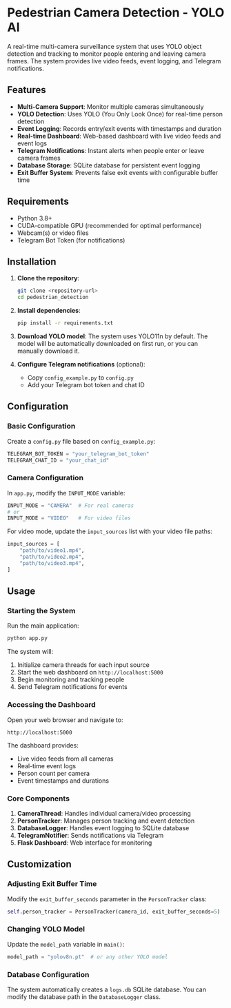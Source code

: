 # Pedestrian Camera Detection - YOLO AI

A real-time multi-camera surveillance system that uses YOLO object detection and tracking to monitor people entering and leaving camera frames. The system provides live video feeds, event logging, and Telegram notifications.

## Features

- **Multi-Camera Support**: Monitor multiple cameras simultaneously
- **YOLO Detection**: Uses YOLO (You Only Look Once) for real-time person detection
- **Event Logging**: Records entry/exit events with timestamps and duration
- **Real-time Dashboard**: Web-based dashboard with live video feeds and event logs
- **Telegram Notifications**: Instant alerts when people enter or leave camera frames
- **Database Storage**: SQLite database for persistent event logging
- **Exit Buffer System**: Prevents false exit events with configurable buffer time

## Requirements

- Python 3.8+
- CUDA-compatible GPU (recommended for optimal performance)
- Webcam(s) or video files
- Telegram Bot Token (for notifications)

## Installation

1. **Clone the repository**:
   ```bash
   git clone <repository-url>
   cd pedestrian_detection
   ```

2. **Install dependencies**:
   ```bash
   pip install -r requirements.txt
   ```

3. **Download YOLO model**:
   The system uses YOLO11n by default. The model will be automatically downloaded on first run, or you can manually download it.

4. **Configure Telegram notifications** (optional):
   - Copy `config_example.py` to `config.py`
   - Add your Telegram bot token and chat ID

## Configuration

### Basic Configuration

Create a `config.py` file based on `config_example.py`:

```python
TELEGRAM_BOT_TOKEN = "your_telegram_bot_token"
TELEGRAM_CHAT_ID = "your_chat_id"
```

### Camera Configuration

In `app.py`, modify the `INPUT_MODE` variable:

```python
INPUT_MODE = "CAMERA"  # For real cameras
# or
INPUT_MODE = "VIDEO"   # For video files
```

For video mode, update the `input_sources` list with your video file paths:

```python
input_sources = [
    "path/to/video1.mp4",
    "path/to/video2.mp4",
    "path/to/video3.mp4",
]
```

## Usage

### Starting the System

Run the main application:

```bash
python app.py
```

The system will:
1. Initialize camera threads for each input source
2. Start the web dashboard on `http://localhost:5000`
3. Begin monitoring and tracking people
4. Send Telegram notifications for events

### Accessing the Dashboard

Open your web browser and navigate to:
```
http://localhost:5000
```

The dashboard provides:
- Live video feeds from all cameras
- Real-time event logs
- Person count per camera
- Event timestamps and durations

### Core Components

1. **CameraThread**: Handles individual camera/video processing
2. **PersonTracker**: Manages person tracking and event detection
3. **DatabaseLogger**: Handles event logging to SQLite database
4. **TelegramNotifier**: Sends notifications via Telegram
5. **Flask Dashboard**: Web interface for monitoring


## Customization

### Adjusting Exit Buffer Time

Modify the `exit_buffer_seconds` parameter in the `PersonTracker` class:

```python
self.person_tracker = PersonTracker(camera_id, exit_buffer_seconds=5)
```

### Changing YOLO Model

Update the `model_path` variable in `main()`:

```python
model_path = "yolov8n.pt"  # or any other YOLO model
```

### Database Configuration

The system automatically creates a `logs.db` SQLite database. You can modify the database path in the `DatabaseLogger` class. 